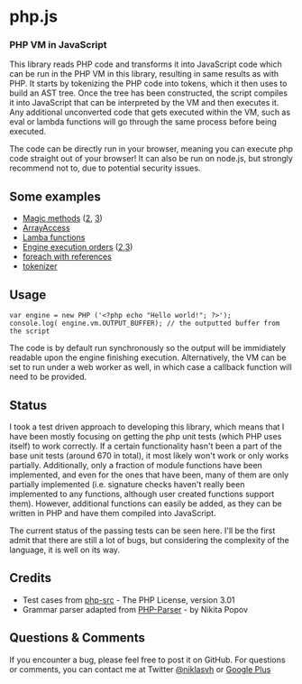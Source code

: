 php.js
======

### PHP VM in JavaScript ###

This library reads PHP code and transforms it into JavaScript code which can be run in the PHP VM in this library, resulting in same results as with PHP. It starts by tokenizing the PHP code into tokens, which it then uses to build an AST tree. Once the tree has been constructed, the script compiles it into JavaScript that can be interpreted by the VM and then executes it. Any additional unconverted code that gets executed within the VM, such as eval or lambda functions will go through the same process before being executed.

The code can be directly run in your browser, meaning you can execute php code straight out of your browser! It can also be run on node.js, but strongly recommend not to, due to potential security issues.

## Some examples ##

 - <a href="console.html?gist=3171278">Magic methods</a> (<a href="console.html?gist=3171344">2</a>, <a href="console.html?gist=3171349">3</a>)
 - <a href="console.html?gist=3171392">ArrayAccess</a>
 - <a href="console.html?gist=3171359">Lamba functions</a>
 - <a href="console.html?gist=3171402">Engine execution orders</a> (<a href="console.html?gist=3171408">2</a>,<a href="console.html?gist=3171413">3</a>)
 - <a href="console.html?gist=3171432">foreach with references</a>
 - <a href="console.html?gist=3171462">tokenizer</a>

## Usage ##
    var engine = new PHP ('<?php echo "Hello world!"; ?>');
    console.log( engine.vm.OUTPUT_BUFFER); // the outputted buffer from the script

The code is by default run synchronously so the output will be immidiately readable upon the engine finishing execution. Alternatively, the VM can be set to run under a web worker as well, in which case a callback function will need to be provided.

## Status ##

I took a test driven approach to developing this library, which means that I have been mostly focusing on getting the php unit tests (which PHP uses itself) to work correctly. If a certain functionality hasn't been a part of the base unit tests (around 670 in total), it most likely won't work or only works partially. Additionally, only a fraction of module functions have been implemented, and even for the ones that have been, many of them are only partially implemented (i.e. signature checks haven't really been implemented to any functions, although user created functions support them). However, additional functions can easily be added, as they can be written in PHP and have them compiled into JavaScript.

The current status of the passing tests can be seen here. I'll be the first admit that there are still a lot of bugs, but considering the complexity of the language, it is well on its way.

## Credits ##
 - Test cases from <a href="https://github.com/php/php-src/">php-src</a> -  The PHP License, version 3.01
 - Grammar parser adapted from <a href="https://github.com/nikic/PHP-Parser">PHP-Parser</a> - by Nikita Popov

## Questions & Comments ##

If you encounter a bug, please feel free to post it on GitHub. For questions or comments, you can contact me at Twitter <a href="https://twitter.com/niklasvh">@niklasvh</a> or <a href="https://plus.google.com/115030581977322198102/posts">Google Plus</a>